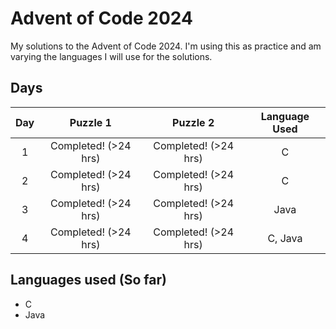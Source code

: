 # Advent of Code 2024

My solutions to the Advent of Code 2024. I'm using this as practice and am
varying the languages I will use for the solutions.

## Days

| Day |       Puzzle 1       |       Puzzle 2       | Language Used |
|:---:|:--------------------:|:--------------------:|:-------------:|
| 1   | Completed! (>24 hrs) | Completed! (>24 hrs) | C             |
| 2   | Completed! (>24 hrs) | Completed! (>24 hrs) | C             |
| 3   | Completed! (>24 hrs) | Completed! (>24 hrs) | Java          |
| 4   | Completed! (>24 hrs) | Completed! (>24 hrs) | C, Java       |

## Languages used (So far)

- C
- Java
